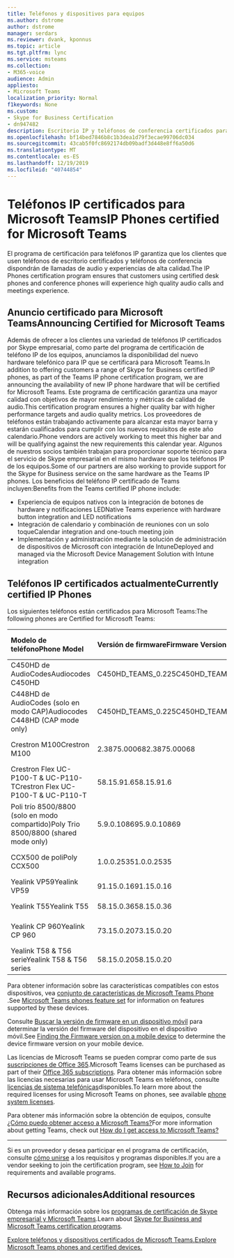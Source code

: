 ```yaml
---
title: Teléfonos y dispositivos para equipos
ms.author: dstrome
author: dstrome
manager: serdars
ms.reviewer: dvank, kponnus
ms.topic: article
ms.tgt.pltfrm: lync
ms.service: msteams
ms.collection:
- M365-voice
audience: Admin
appliesto:
- Microsoft Teams
localization_priority: Normal
f1keywords: None
ms.custom:
- Skype for Business Certification
- dn947482
description: Escritorio IP y teléfonos de conferencia certificados para Microsoft Teams
ms.openlocfilehash: bf14bed7846b8c1b3dea1d79f3ecae99706dc034
ms.sourcegitcommit: 43cab5f0fc8692174db09badf3d448e8ff6a50d6
ms.translationtype: MT
ms.contentlocale: es-ES
ms.lasthandoff: 12/19/2019
ms.locfileid: "40744854"
---
```

# <a name="ip-phones-certified-for-microsoft-teams"></a><span data-ttu-id="6daf3-103">Teléfonos IP certificados para Microsoft Teams</span><span class="sxs-lookup"><span data-stu-id="6daf3-103">IP Phones certified for Microsoft Teams</span></span>

<span data-ttu-id="6daf3-104">El programa de certificación para teléfonos IP garantiza que los clientes que usen teléfonos de escritorio certificados y teléfonos de conferencia dispondrán de llamadas de audio y experiencias de alta calidad.</span><span class="sxs-lookup"><span data-stu-id="6daf3-104">The IP Phones certification program ensures that customers using certified desk phones and conference phones will experience high quality audio calls and meetings experience.</span></span>

## <a name="announcing-certified-for-microsoft-teams"></a><span data-ttu-id="6daf3-105">Anuncio certificado para Microsoft Teams</span><span class="sxs-lookup"><span data-stu-id="6daf3-105">Announcing Certified for Microsoft Teams</span></span>

<span data-ttu-id="6daf3-106">Además de ofrecer a los clientes una variedad de teléfonos IP certificados por Skype empresarial, como parte del programa de certificación de teléfono IP de los equipos, anunciamos la disponibilidad del nuevo hardware telefónico para IP que se certificará para Microsoft Teams.</span><span class="sxs-lookup"><span data-stu-id="6daf3-106">In addition to offering customers a range of Skype for Business certified IP phones, as part of the Teams IP phone certification program, we are announcing the availability of new IP phone hardware that will be certified for Microsoft Teams.</span></span> <span data-ttu-id="6daf3-107">Este programa de certificación garantiza una mayor calidad con objetivos de mayor rendimiento y métricas de calidad de audio.</span><span class="sxs-lookup"><span data-stu-id="6daf3-107">This certification program ensures a higher quality bar with higher performance targets and audio quality metrics.</span></span> <span data-ttu-id="6daf3-108">Los proveedores de teléfonos están trabajando activamente para alcanzar esta mayor barra y estarán cualificados para cumplir con los nuevos requisitos de este año calendario.</span><span class="sxs-lookup"><span data-stu-id="6daf3-108">Phone vendors are actively working to meet this higher bar and will be qualifying against the new requirements this calendar year.</span></span> <span data-ttu-id="6daf3-109">Algunos de nuestros socios también trabajan para proporcionar soporte técnico para el servicio de Skype empresarial en el mismo hardware que los teléfonos IP de los equipos.</span><span class="sxs-lookup"><span data-stu-id="6daf3-109">Some of our partners are also working to provide support for the Skype for Business service on the same hardware as the Teams IP phones.</span></span> <span data-ttu-id="6daf3-110">Los beneficios del teléfono IP certificado de Teams incluyen:</span><span class="sxs-lookup"><span data-stu-id="6daf3-110">Benefits from the Teams certified IP phone include:</span></span>

- <span data-ttu-id="6daf3-111">Experiencia de equipos nativos con la integración de botones de hardware y notificaciones LED</span><span class="sxs-lookup"><span data-stu-id="6daf3-111">Native Teams experience with hardware button integration and LED notifications</span></span>
- <span data-ttu-id="6daf3-112">Integración de calendario y combinación de reuniones con un solo toque</span><span class="sxs-lookup"><span data-stu-id="6daf3-112">Calendar integration and one-touch meeting join</span></span>
- <span data-ttu-id="6daf3-113">Implementación y administración mediante la solución de administración de dispositivos de Microsoft con integración de Intune</span><span class="sxs-lookup"><span data-stu-id="6daf3-113">Deployed and managed via the Microsoft Device Management Solution with Intune integration</span></span>

## <a name="currently-certified-ip-phones"></a><span data-ttu-id="6daf3-114">Teléfonos IP certificados actualmente</span><span class="sxs-lookup"><span data-stu-id="6daf3-114">Currently certified IP Phones</span></span>

<span data-ttu-id="6daf3-115">Los siguientes teléfonos están certificados para Microsoft Teams:</span><span class="sxs-lookup"><span data-stu-id="6daf3-115">The following phones are Certified for Microsoft Teams:</span></span>

|<span data-ttu-id="6daf3-116">Modelo de teléfono</span><span class="sxs-lookup"><span data-stu-id="6daf3-116">Phone Model</span></span>|<span data-ttu-id="6daf3-117">Versión de firmware</span><span class="sxs-lookup"><span data-stu-id="6daf3-117">Firmware Version</span></span>|<span data-ttu-id="6daf3-118">Fecha de lanzamiento</span><span class="sxs-lookup"><span data-stu-id="6daf3-118">Release Date</span></span> |
|:---|:---|:---|
|<span data-ttu-id="6daf3-119">C450HD de AudioCodes</span><span class="sxs-lookup"><span data-stu-id="6daf3-119">Audiocodes C450HD</span></span> | <span data-ttu-id="6daf3-120">C450HD_TEAMS_0.225</span><span class="sxs-lookup"><span data-stu-id="6daf3-120">C450HD_TEAMS_0.225</span></span> | <span data-ttu-id="6daf3-121">2019 de marzo</span><span class="sxs-lookup"><span data-stu-id="6daf3-121">March 2019</span></span>|
|<span data-ttu-id="6daf3-122">C448HD de AudioCodes (solo en modo CAP)</span><span class="sxs-lookup"><span data-stu-id="6daf3-122">Audiocodes C448HD (CAP mode only)</span></span> | <span data-ttu-id="6daf3-123">C450HD_TEAMS_0.225</span><span class="sxs-lookup"><span data-stu-id="6daf3-123">C450HD_TEAMS_0.225</span></span> | <span data-ttu-id="6daf3-124">2019 de marzo</span><span class="sxs-lookup"><span data-stu-id="6daf3-124">March 2019</span></span>|
|<span data-ttu-id="6daf3-125">Crestron M100</span><span class="sxs-lookup"><span data-stu-id="6daf3-125">Crestron M100</span></span>|<span data-ttu-id="6daf3-126">2.3875.00068</span><span class="sxs-lookup"><span data-stu-id="6daf3-126">2.3875.00068</span></span>|<span data-ttu-id="6daf3-127">2018 de diciembre</span><span class="sxs-lookup"><span data-stu-id="6daf3-127">December 2018</span></span>|
|<span data-ttu-id="6daf3-128">Crestron Flex UC-P100-T & UC-P110-T</span><span class="sxs-lookup"><span data-stu-id="6daf3-128">Crestron Flex UC-P100-T & UC-P110-T</span></span>  | <span data-ttu-id="6daf3-129">58.15.91.6</span><span class="sxs-lookup"><span data-stu-id="6daf3-129">58.15.91.6</span></span> |<span data-ttu-id="6daf3-130">2019 de enero</span><span class="sxs-lookup"><span data-stu-id="6daf3-130">January 2019</span></span>|
|<span data-ttu-id="6daf3-131">Poli trío 8500/8800 (solo en modo compartido)</span><span class="sxs-lookup"><span data-stu-id="6daf3-131">Poly Trio 8500/8800 (shared mode only)</span></span>| <span data-ttu-id="6daf3-132">5.9.0.10869</span><span class="sxs-lookup"><span data-stu-id="6daf3-132">5.9.0.10869</span></span>|<span data-ttu-id="6daf3-133">2019 de junio</span><span class="sxs-lookup"><span data-stu-id="6daf3-133">June 2019</span></span>|
|<span data-ttu-id="6daf3-134">CCX500 de poli</span><span class="sxs-lookup"><span data-stu-id="6daf3-134">Poly CCX500</span></span> | <span data-ttu-id="6daf3-135">1.0.0.2535</span><span class="sxs-lookup"><span data-stu-id="6daf3-135">1.0.0.2535</span></span>| <span data-ttu-id="6daf3-136">2019 de diciembre</span><span class="sxs-lookup"><span data-stu-id="6daf3-136">December 2019</span></span>|
|<span data-ttu-id="6daf3-137">Yealink VP59</span><span class="sxs-lookup"><span data-stu-id="6daf3-137">Yealink VP59</span></span> | <span data-ttu-id="6daf3-138">91.15.0.16</span><span class="sxs-lookup"><span data-stu-id="6daf3-138">91.15.0.16</span></span> |<span data-ttu-id="6daf3-139">2019 de junio</span><span class="sxs-lookup"><span data-stu-id="6daf3-139">June 2019</span></span>|
|<span data-ttu-id="6daf3-140">Yealink T55</span><span class="sxs-lookup"><span data-stu-id="6daf3-140">Yealink T55</span></span> | <span data-ttu-id="6daf3-141">58.15.0.36</span><span class="sxs-lookup"><span data-stu-id="6daf3-141">58.15.0.36</span></span> |<span data-ttu-id="6daf3-142">2019 de mayo</span><span class="sxs-lookup"><span data-stu-id="6daf3-142">May 2019</span></span>|
|<span data-ttu-id="6daf3-143">Yealink CP 960</span><span class="sxs-lookup"><span data-stu-id="6daf3-143">Yealink CP 960</span></span> |<span data-ttu-id="6daf3-144">73.15.0.20</span><span class="sxs-lookup"><span data-stu-id="6daf3-144">73.15.0.20</span></span>|<span data-ttu-id="6daf3-145">2018 de diciembre</span><span class="sxs-lookup"><span data-stu-id="6daf3-145">December 2018</span></span>|
|<span data-ttu-id="6daf3-146">Yealink T58 & T56 serie</span><span class="sxs-lookup"><span data-stu-id="6daf3-146">Yealink T58 & T56 series</span></span> |<span data-ttu-id="6daf3-147">58.15.0.20</span><span class="sxs-lookup"><span data-stu-id="6daf3-147">58.15.0.20</span></span>|<span data-ttu-id="6daf3-148">2018 de diciembre</span><span class="sxs-lookup"><span data-stu-id="6daf3-148">December 2018</span></span>|


<span data-ttu-id="6daf3-149">Para obtener información sobre las características compatibles con estos dispositivos, vea [conjunto de características de Microsoft Teams Phone](/MicrosoftTeams/phones-for-teams#microsoft-teams-phones-feature-set) .</span><span class="sxs-lookup"><span data-stu-id="6daf3-149">See [Microsoft Teams phones feature set](/MicrosoftTeams/phones-for-teams#microsoft-teams-phones-feature-set) for information on features supported by these devices.</span></span>

<span data-ttu-id="6daf3-150">Consulte [Buscar la versión de firmware en un dispositivo móvil](/MicrosoftTeams/phones-for-teams#finding-the-firmware-version-on-a-mobile-device) para determinar la versión del firmware del dispositivo en el dispositivo móvil.</span><span class="sxs-lookup"><span data-stu-id="6daf3-150">See [Finding the Firmware version on a mobile device](/MicrosoftTeams/phones-for-teams#finding-the-firmware-version-on-a-mobile-device) to determine the device firmware version on your mobile device.</span></span>

<span data-ttu-id="6daf3-151">Las licencias de Microsoft Teams se pueden comprar como parte de sus [suscripciones de Office 365](/MicrosoftTeams/Office-365-licensing.md).</span><span class="sxs-lookup"><span data-stu-id="6daf3-151">Microsoft Teams licenses can be purchased as part of their [Office 365 subscriptions](/MicrosoftTeams/Office-365-licensing.md).</span></span> <span data-ttu-id="6daf3-152">Para obtener más información sobre las licencias necesarias para usar Microsoft Teams en teléfonos, consulte [licencias de sistema telefónicas](https://products.office.com/microsoft-teams/voice-calling)disponibles.</span><span class="sxs-lookup"><span data-stu-id="6daf3-152">To learn more about the required licenses for using Microsoft Teams on phones, see available [phone system licenses](https://products.office.com/microsoft-teams/voice-calling).</span></span>

<span data-ttu-id="6daf3-153">Para obtener más información sobre la obtención de equipos, consulte [¿Cómo puedo obtener acceso a Microsoft Teams?](https://support.office.com/article/fc7f1634-abd3-4f26-a597-9df16e4ca65b)</span><span class="sxs-lookup"><span data-stu-id="6daf3-153">For more information about getting Teams, check out [How do I get access to Microsoft Teams?](https://support.office.com/article/fc7f1634-abd3-4f26-a597-9df16e4ca65b)</span></span>

* * *

<span data-ttu-id="6daf3-154">Si es un proveedor y desea participar en el programa de certificación, consulte [cómo unirse](https://docs.microsoft.com/skypeforbusiness/certification/how-to-join) a los requisitos y programas disponibles.</span><span class="sxs-lookup"><span data-stu-id="6daf3-154">If you are a vendor seeking to join the certification program, see [How to Join](https://docs.microsoft.com/skypeforbusiness/certification/how-to-join) for requirements and available programs.</span></span>

## <a name="additional-resources"></a><span data-ttu-id="6daf3-155">Recursos adicionales</span><span class="sxs-lookup"><span data-stu-id="6daf3-155">Additional resources</span></span>

<span data-ttu-id="6daf3-156">Obtenga más información sobre los [programas de certificación de Skype empresarial y Microsoft Teams](https://docs.microsoft.com/SkypeForBusiness/certification/overview).</span><span class="sxs-lookup"><span data-stu-id="6daf3-156">Learn about [Skype for Business and Microsoft Teams certification programs](https://docs.microsoft.com/SkypeForBusiness/certification/overview).</span></span>

[<span data-ttu-id="6daf3-157">Explore teléfonos y dispositivos certificados de Microsoft Teams.</span><span class="sxs-lookup"><span data-stu-id="6daf3-157">Explore Microsoft Teams phones and certified devices.</span></span>](https://products.office.com/microsoft-teams/across-devices/devices)
